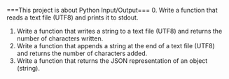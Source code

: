 ===This project is about Python Input/Output===
0. Write a function that reads a text file (UTF8) and prints it to stdout.
1. Write a function that writes a string to a text file (UTF8) and returns the number of characters written.
2. Write a function that appends a string at the end of a text file (UTF8) and returns the number of characters added.
3. Write a function that returns the JSON representation of an object (string).
